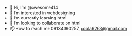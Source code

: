 - 👋 Hi, I’m @awesome414
- 👀 I’m interested in webdesigning 
- 🌱 I’m currently learning html
- 💞️ I’m looking to collaborate on html
- 📫 How to reach me 09134390257, coola6263@gmail.com

<!---
awesome414/awesome414 is a ✨ special ✨ repository because its `README.md` (this file) appears on your GitHub profile.
You can click the Preview link to take a look at your changes.
--->
